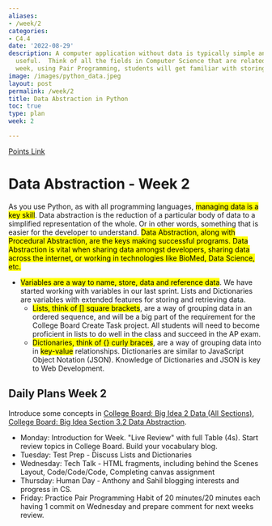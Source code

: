 ```yaml
---
aliases:
- /week/2
categories:
- C4.4
date: '2022-08-29'
description: A computer application without data is typically simple and not very
  useful.  Think of all the fields in Computer Science that are related to data.  This
  week, using Pair Programming, students will get familiar with storing data in Python.
image: /images/python_data.jpeg
layout: post
permalink: /week/2
title: Data Abstraction in Python
toc: true
type: plan
week: 2

---
```


[Points Link](https://github.com/nighthawkcoders/APCSP/issues/22)

# Data Abstraction - Week 2
As you use Python, as with all programming languages, <mark>managing data is a key skill</mark>.  Data abstraction is the reduction of a particular body of data to a simplified representation of the whole. Or in other words, something that is easier for the developer to understand.  <mark>Data Abstraction<mark>, along with <mark>Procedural Abstraction</mark>, are the keys making successful programs.  Data Abstraction is vital when sharing data amongst developers, sharing data across the internet, or working in technologies like BioMed, Data Science, etc.
- <mark>Variables are a way to name, store, data and reference data</mark>.  We have started working with variables in our last sprint.  Lists and Dictionaries are variables with extended features for storing and retrieving data.
    - <mark>Lists, think of [] square brackets</mark>, are a way of grouping data in an ordered sequence, and will be a big part of the requirement for the College Board Create Task project.  All students will need to become proficient in lists to do well in the class and succeed in the AP exam.
    - <mark>Dictionaries, think of {} curly braces</mark>, are a way of grouping data into in <mark>key-value</mark> relationships.  Dictionaries are similar to JavaScript Object Notation (JSON).  Knowledge of Dictionaries and JSON is key to Web Development.


## Daily Plans Week 2
Introduce some concepts in [College Board: Big Idea 2 Data (All Sections)](https://apclassroom.collegeboard.org/103/home?unit=2), [College Board: Big Idea Section 3.2 Data Abstraction](https://apclassroom.collegeboard.org/103/home?unit=3).
- Monday: Introduction for Week.  "Live Review" with full Table (4s).  Start review topics in College Board.  Build your vocabulary blog.
- Tuesday: Test Prep - Discuss Lists and Dictionaries  
- Wednesday: Tech Talk - HTML fragments, including behind the Scenes Layout, Code/Code/Code, Completing canvas assignment 
- Thursday: Human Day - Anthony and Sahil blogging interests and progress in CS.
- Friday: Practice Pair Programming Habit of 20 minutes/20 minutes each having 1 commit on Wednesday and prepare comment for next weeks review.

